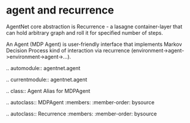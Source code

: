 agent and recurrence
============

AgentNet core abstraction is Recurrence - a lasagne container-layer that can hold
  arbitrary graph and roll it for specified number of steps.

An Agent (MDP Agent) is user-friendly interface that implements Markov Decision Process
  kind of interaction via recurrence (environment->agent->environment->agent->...).

.. automodule:: agentnet.agent

.. currentmodule:: agentnet.agent

.. class:: Agent
   Alias for MDPAgent

.. autoclass:: MDPAgent
   :members:
   :member-order: bysource

.. autoclass:: Recurrence
   :members:
   :member-order: bysource